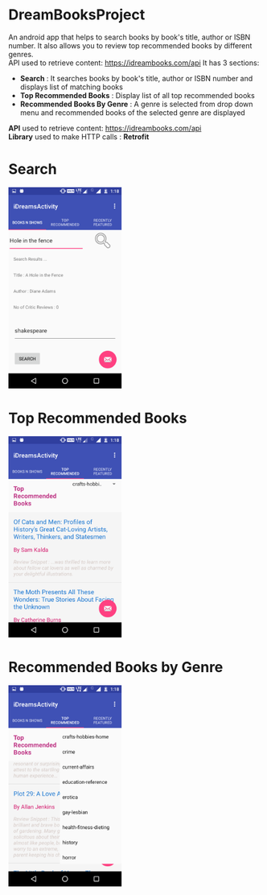 # DreamBooksProject

An android app that helps to search books by book's title, author or ISBN number. It also allows you to review top recommended books by different genres. <br/>
API used to retrieve content: https://idreambooks.com/api
It has 3 sections: </br>
   - <b>Search</b> : It searches books by book's title, author or ISBN number and displays list of matching books<br/>
   - <b>Top Recommended Books</b> : Display list of all top recommended books <br/>
   - <b>Recommended Books By Genre</b> : A genre is selected from drop down menu and recommended books of the selected genre are displayed<br/>
   
 
 <b>API</b> used to retrieve content: https://idreambooks.com/api<br/>
 <b>Library</b> used to make HTTP calls : <b>Retrofit</b> <br/>

# Search
<img src="https://github.com/shakshi/DreamBooksProject/blob/master/screenshot1.png" height="400">
<br/>

# Top Recommended Books
<img src="https://github.com/shakshi/DreamBooksProject/blob/master/screenshot2.png" height="400">
<br/>

# Recommended Books by Genre
<img src="https://github.com/shakshi/DreamBooksProject/blob/master/screenshot3.png" height="400">
